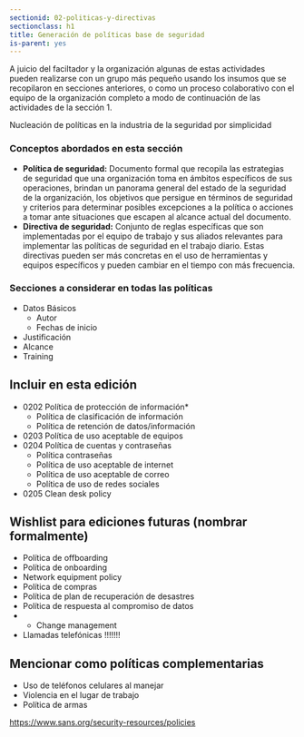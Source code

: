 ```yaml
---
sectionid: 02-politicas-y-directivas
sectionclass: h1
title: Generación de políticas base de seguridad
is-parent: yes
---
```

A juicio del faciltador y la organización algunas de estas actividades pueden realizarse con un grupo más pequeño usando los insumos que se recopilaron en secciones anteriores, o como un proceso colaborativo con el equipo de la organización completo a modo de continuación de las actividades de la sección 1.

Nucleación de políticas en la industria de la seguridad por simplicidad

### Conceptos abordados en esta sección
* **Política de seguridad:** Documento formal que recopila las estrategias de seguridad que una organización toma en ámbitos específicos de sus operaciones, brindan un panorama general del estado de la seguridad de la organización, los objetivos que persigue en términos de seguridad y criterios para determinar posibles excepciones a la política o acciones a tomar ante situaciones que escapen al alcance actual del documento.
* **Directiva de seguridad:** Conjunto de reglas específicas que son implementadas por el equipo de trabajo y sus aliados relevantes para implementar las políticas de seguridad en el trabajo diario. Estas directivas pueden ser más concretas en el uso de herramientas y equipos específicos y pueden cambiar en el tiempo con más frecuencia.

### Secciones a considerar en todas las políticas

* Datos Básicos
  * Autor
  * Fechas de inicio
* Justificación
* Alcance
* Training

## Incluir en esta edición
* 0202 Política de protección de información*
  * Política de clasificación de información
  * Política de retención de datos/información
* 0203 Política de uso aceptable de equipos
* 0204 Política de cuentas y contraseñas
  * Política contraseñas
  * Política de uso aceptable de internet
  * Política de uso aceptable de correo
  * Política de uso de redes sociales
* 0205 Clean desk policy

## Wishlist para ediciones futuras (nombrar formalmente)
* Política de offboarding
* Política de onboarding
* Network equipment policy
* Política de compras
* Política de plan de recuperación de desastres
* Política de respuesta al compromiso de datos
* * Change management
* Llamadas telefónicas !!!!!!!

## Mencionar como políticas complementarias
* Uso de teléfonos celulares al manejar
* Violencia en el lugar de trabajo
* Política de armas



https://www.sans.org/security-resources/policies
